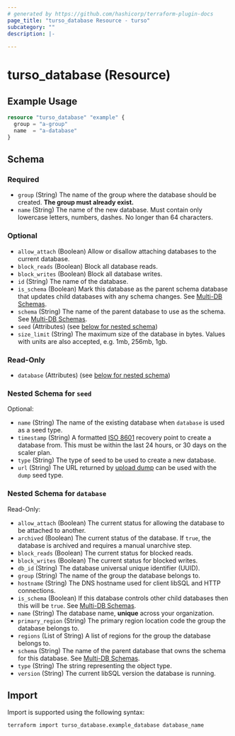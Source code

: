 ```yaml
---
# generated by https://github.com/hashicorp/terraform-plugin-docs
page_title: "turso_database Resource - turso"
subcategory: ""
description: |-
  
---
```


# turso_database (Resource)



## Example Usage

```terraform
resource "turso_database" "example" {
  group = "a-group"
  name  = "a-database"
}
```

<!-- schema generated by tfplugindocs -->
## Schema

### Required

- `group` (String) The name of the group where the database should be created. **The group must already exist.**
- `name` (String) The name of the new database. Must contain only lowercase letters, numbers, dashes. No longer than 64 characters.

### Optional

- `allow_attach` (Boolean) Allow or disallow attaching databases to the current database.
- `block_reads` (Boolean) Block all database reads.
- `block_writes` (Boolean) Block all database writes.
- `id` (String) The name of the database.
- `is_schema` (Boolean) Mark this database as the parent schema database that updates child databases with any schema changes. See [Multi-DB Schemas](/features/multi-db-schemas).
- `schema` (String) The name of the parent database to use as the schema. See [Multi-DB Schemas](/features/multi-db-schemas).
- `seed` (Attributes) (see [below for nested schema](#nestedatt--seed))
- `size_limit` (String) The maximum size of the database in bytes. Values with units are also accepted, e.g. 1mb, 256mb, 1gb.

### Read-Only

- `database` (Attributes) (see [below for nested schema](#nestedatt--database))

<a id="nestedatt--seed"></a>
### Nested Schema for `seed`

Optional:

- `name` (String) The name of the existing database when `database` is used as a seed type.
- `timestamp` (String) A formatted [ISO 8601](https://en.wikipedia.org/wiki/ISO_8601) recovery point to create a database from. This must be within the last 24 hours, or 30 days on the scaler plan.
- `type` (String) The type of seed to be used to create a new database.
- `url` (String) The URL returned by [upload dump](/api-reference/databases/upload-dump) can be used with the `dump` seed type.


<a id="nestedatt--database"></a>
### Nested Schema for `database`

Read-Only:

- `allow_attach` (Boolean) The current status for allowing the database to be attached to another.
- `archived` (Boolean) The current status of the database. If `true`, the database is archived and requires a manual unarchive step.
- `block_reads` (Boolean) The current status for blocked reads.
- `block_writes` (Boolean) The current status for blocked writes.
- `db_id` (String) The database universal unique identifier (UUID).
- `group` (String) The name of the group the database belongs to.
- `hostname` (String) The DNS hostname used for client libSQL and HTTP connections.
- `is_schema` (Boolean) If this database controls other child databases then this will be `true`. See [Multi-DB Schemas](/features/multi-db-schemas).
- `name` (String) The database name, **unique** across your organization.
- `primary_region` (String) The primary region location code the group the database belongs to.
- `regions` (List of String) A list of regions for the group the database belongs to.
- `schema` (String) The name of the parent database that owns the schema for this database. See [Multi-DB Schemas](/features/multi-db-schemas).
- `type` (String) The string representing the object type.
- `version` (String) The current libSQL version the database is running.

## Import

Import is supported using the following syntax:

```shell
terraform import turso_database.example_database database_name
```
